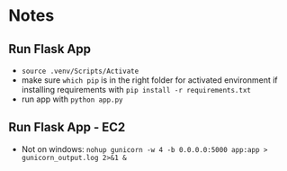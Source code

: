 # Notes

## Run Flask App
- `source .venv/Scripts/Activate`
- make sure `which pip` is in the right folder for activated environment if installing requirements with `pip install -r requirements.txt`
- run app with `python app.py`

## Run Flask App - EC2
- Not on windows: `nohup gunicorn -w 4 -b 0.0.0.0:5000 app:app > gunicorn_output.log 2>&1 &`

